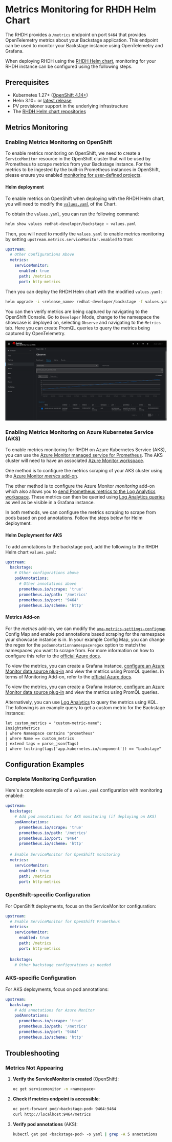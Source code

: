 # Metrics Monitoring for RHDH Helm Chart

The RHDH provides a `/metrics` endpoint on port `9464` that provides OpenTelemetry metrics about your Backstage application. This endpoint can be used to monitor your Backstage instance using OpenTelemetry and Grafana.

When deploying RHDH using the [RHDH Helm chart](https://github.com/redhat-developer/rhdh-chart), monitoring for your RHDH instance can be configured using the following steps.

## Prerequisites

- Kubernetes 1.27+ ([OpenShift 4.14+](https://docs.redhat.com/en/documentation/openshift_container_platform/4.14/html-single/release_notes/index#ocp-4-14-about-this-release))
- Helm 3.10+ or [latest release](https://github.com/helm/helm/releases)
- PV provisioner support in the underlying infrastructure
- The [RHDH Helm chart repositories](https://github.com/redhat-developer/rhdh-chart#installing-from-the-chart-repository)

## Metrics Monitoring

### Enabling Metrics Monitoring on OpenShift

To enable metrics monitoring on OpenShift, we need to create a `ServiceMonitor` resource in the OpenShift cluster that will be used by Prometheus to scrape metrics from your Backstage instance. For the metrics to be ingested by the built-in Prometheus instances in OpenShift, please ensure you enabled [monitoring for user-defined projects](https://docs.redhat.com/en/documentation/openshift_container_platform/latest/html/monitoring/configuring-user-workload-monitoring#preparing-to-configure-the-monitoring-stack-uwm).

#### Helm deployment

To enable metrics on OpenShift when deploying with the RHDH Helm chart, you will need to modify the [`values.yaml`](https://github.com/redhat-developer/rhdh-chart/blob/main/charts/backstage/values.yaml) of the Chart.

To obtain the `values.yaml`, you can run the following command:

```bash
helm show values redhat-developer/backstage > values.yaml
```

Then, you will need to modify the `values.yaml` to enable metrics monitoring by setting `upstream.metrics.serviceMonitor.enabled` to true:

```yaml title="values.yaml"
upstream:
  # Other Configurations Above
  metrics:
    serviceMonitor:
      enabled: true
      path: /metrics
      port: http-metrics
```

Then you can deploy the RHDH Helm chart with the modified `values.yaml`:

```bash
helm upgrade -i <release_name> redhat-developer/backstage -f values.yaml
```

You can then verify metrics are being captured by navigating to the OpenShift Console. Go to `Developer` Mode, change to the namespace the showcase is deployed on, selecting `Observe` and navigating to the `Metrics` tab. Here you can create PromQL queries to query the metrics being captured by OpenTelemetry.

![OpenShift Metrics](./images/openshift-metrics.png)

### Enabling Metrics Monitoring on Azure Kubernetes Service (AKS)

To enable metrics monitoring for RHDH on Azure Kubernetes Service (AKS), you can use the [Azure Monitor managed service for Prometheus](https://learn.microsoft.com/en-us/azure/azure-monitor/essentials/prometheus-metrics-overview). The AKS cluster will need to have an associated [Azure Monitor workspace](https://learn.microsoft.com/en-us/azure/azure-monitor/containers/prometheus-metrics-enable?tabs=azure-portal).

One method is to configure the metrics scraping of your AKS cluster using the [Azure Monitor _metrics_ add-on](https://learn.microsoft.com/en-us/azure/azure-monitor/containers/prometheus-metrics-scrape-configuration).

The other method is to configure the Azure Monitor _monitoring_ add-on which also allows you to [send Prometheus metrics to the Log Analytics workspace](https://learn.microsoft.com/en-us/azure/azure-monitor/containers/container-insights-prometheus-logs). These metrics can then be queried using [Log Analytics queries](https://learn.microsoft.com/en-us/azure/azure-monitor/containers/container-insights-log-query#prometheus-metrics) as well as be visible in a Grafana instance.

In both methods, we can configure the metrics scraping to scrape from pods based on pod annotations. Follow the steps below for Helm deployment.

#### Helm Deployment for AKS

To add annotations to the backstage pod, add the following to the RHDH Helm chart `values.yaml`:

```yaml title="values.yaml"
upstream:
  backstage:
    # Other configurations above
    podAnnotations:
      # Other annotations above
      prometheus.io/scrape: 'true'
      prometheus.io/path: '/metrics'
      prometheus.io/port: '9464'
      prometheus.io/scheme: 'http'
```

#### Metrics Add-on

For the _metrics_ add-on, we can modify the [`ama-metrics-settings-configmap`](https://github.com/Azure/prometheus-collector/blob/main/otelcollector/configmaps/ama-metrics-settings-configmap.yaml) Config Map and enable pod annotations based scraping for the namespace your showcase instance is in. In your example Config Map, you can change the regex for the `podannotationnamespaceregex` option to match the namespaces you want to scrape from. For more information on how to configure this refer to the [official Azure docs](https://learn.microsoft.com/en-us/azure/azure-monitor/containers/prometheus-metrics-scrape-configuration#customize-metrics-collected-by-default-targets).

To view the metrics, you can create a Grafana instance, [configure an Azure Monitor data source plug-in](https://learn.microsoft.com/en-us/azure/azure-monitor/visualize/grafana-plugin#configure-an-azure-monitor-data-source-plug-in) and view the metrics using PromQL queries. In terms of Monitoring Add-on, refer to the [official Azure docs](https://learn.microsoft.com/en-us/azure/azure-monitor/containers/container-insights-prometheus-logs?tabs=cluster-wide).

To view the metrics, you can create a Grafana instance, [configure an Azure Monitor data source plug-in](https://learn.microsoft.com/en-us/azure/azure-monitor/visualize/grafana-plugin#configure-an-azure-monitor-data-source-plug-in) and view the metrics using PromQL queries.

Alternatively, you can use [Log Analytics](https://learn.microsoft.com/en-us/azure/azure-monitor/containers/container-insights-log-query#prometheus-metrics) to query the metrics using KQL. The following is an example query to get a custom metric for the Backstage instance:

```kql
let custom_metrics = "custom-metric-name";
InsightsMetrics
| where Namespace contains "prometheus"
| where Name == custom_metrics
| extend tags = parse_json(Tags)
| where tostring(tags['app.kubernetes.io/component']) == "backstage"
```

## Configuration Examples

### Complete Monitoring Configuration

Here's a complete example of a `values.yaml` configuration with monitoring enabled:

```yaml title="values.yaml"
upstream:
  backstage:
    # Add pod annotations for AKS monitoring (if deploying on AKS)
    podAnnotations:
      prometheus.io/scrape: 'true'
      prometheus.io/path: '/metrics'
      prometheus.io/port: '9464'
      prometheus.io/scheme: 'http'
  
  # Enable ServiceMonitor for OpenShift monitoring
  metrics:
    serviceMonitor:
      enabled: true
      path: /metrics
      port: http-metrics
```

### OpenShift-specific Configuration

For OpenShift deployments, focus on the ServiceMonitor configuration:

```yaml title="values.yaml"
upstream:
  # Enable ServiceMonitor for OpenShift Prometheus
  metrics:
    serviceMonitor:
      enabled: true
      path: /metrics
      port: http-metrics
  
  backstage:
    # Other backstage configurations as needed
```

### AKS-specific Configuration

For AKS deployments, focus on pod annotations:

```yaml title="values.yaml"
upstream:
  backstage:
    # Add annotations for Azure Monitor
    podAnnotations:
      prometheus.io/scrape: 'true'
      prometheus.io/path: '/metrics'
      prometheus.io/port: '9464'
      prometheus.io/scheme: 'http'

```

## Troubleshooting

### Metrics Not Appearing

1. **Verify the ServiceMonitor is created** (OpenShift):

   ```bash
   oc get servicemonitor -n <namespace>
   ```

2. **Check if metrics endpoint is accessible**:

   ```bash
   oc port-forward pod/<backstage-pod> 9464:9464
   curl http://localhost:9464/metrics
   ```

3. **Verify pod annotations** (AKS):

   ```bash
   kubectl get pod <backstage-pod> -o yaml | grep -A 5 annotations
   ```
